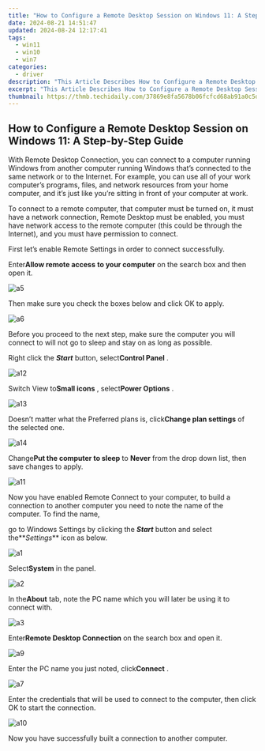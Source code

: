 ```yaml
---
title: "How to Configure a Remote Desktop Session on Windows 11: A Step-by-Step Guide"
date: 2024-08-21 14:51:47
updated: 2024-08-24 12:17:41
tags:
  - win11
  - win10
  - win7
categories:
  - driver
description: "This Article Describes How to Configure a Remote Desktop Session on Windows 11: A Step-by-Step Guide"
excerpt: "This Article Describes How to Configure a Remote Desktop Session on Windows 11: A Step-by-Step Guide"
thumbnail: https://thmb.techidaily.com/37869e8fa5678b06fcfcd68ab91a0c5d831e481d46c032a8d8313dfde48c7a09.jpg
---
```


## How to Configure a Remote Desktop Session on Windows 11: A Step-by-Step Guide

With Remote Desktop Connection, you can connect to a computer running Windows from another computer running Windows that’s connected to the same network or to the Internet. For example, you can use all of your work computer’s programs, files, and network resources from your home computer, and it’s just like you’re sitting in front of your computer at work. 

  To connect to a remote computer, that computer must be turned on, it must have a network connection, Remote Desktop must be enabled, you must have network access to the remote computer (this could be through the Internet), and you must have permission to connect.   
  
 First let’s enable Remote Settings in order to connect successfully.  
  
 Enter**Allow remote access** **to your computer** on the search box and then open it.  
  
![a5](https://images.drivereasy.com/wp-content/uploads/2016/11/a5-3-333x600.png)   
  
 Then make sure you check the boxes below and click OK to apply.  
  
![a6](https://images.drivereasy.com/wp-content/uploads/2016/11/a6-3.png)   
  
 Before you proceed to the next step, make sure the computer you will connect to will not go to sleep and stay on as long as possible.  
  
 Right click the _**Start**_ button, select**Control Panel** .  
  
![a12](https://images.drivereasy.com/wp-content/uploads/2016/11/a12-1.png)   
  
 Switch View to**Small icons** , select**Power Options** .  
  
![a13](https://images.drivereasy.com/wp-content/uploads/2016/11/a13-600x365.png)   
  
 Doesn’t matter what the Preferred plans is, click**Change plan settings** of the selected one.  
  
![a14](https://images.drivereasy.com/wp-content/uploads/2016/11/a14-600x266.png)   
  
 Change**Put the computer to sleep** to **Never**  from the drop down list, then save changes to apply.  
  
![a11](https://images.drivereasy.com/wp-content/uploads/2016/11/a11.png)   
  
  
 Now you have enabled Remote Connect to your computer, to build a connection to another computer you need to note the name of the computer. To find the name,  
  
 go to Windows Settings by clicking the _**Start**_ button and select the**_Settings_** icon as below.  
  
![a1](https://images.drivereasy.com/wp-content/uploads/2016/11/a1-10.png)   
  
 Select**System** in the panel.  
  
![a2](https://images.drivereasy.com/wp-content/uploads/2016/11/a2-6-600x444.png)   
  
 In the**About** tab, note the PC name which you will later be using it to connect with.  
  
![a3](https://images.drivereasy.com/wp-content/uploads/2016/11/a3-9-600x480.png)   
  
 Enter**Remote Desktop Connection** on the search box and open it.  
  
![a9](https://images.drivereasy.com/wp-content/uploads/2016/11/a9-2-327x600.png)   
  
 Enter the PC name you just noted, click**Connect** .  
  
![a7](https://images.drivereasy.com/wp-content/uploads/2016/11/a7-2.png)   
  
 Enter the credentials that will be used to connect to the computer, then click OK to start the connection.  
  
![a10](https://images.drivereasy.com/wp-content/uploads/2016/11/a10.png)   
  
 Now you have successfully built a connection to another computer.

<ins class="adsbygoogle"
     style="display:block"
     data-ad-format="autorelaxed"
     data-ad-client="ca-pub-7571918770474297"
     data-ad-slot="1223367746"></ins>



<ins class="adsbygoogle"
     style="display:block"
     data-ad-client="ca-pub-7571918770474297"
     data-ad-slot="8358498916"
     data-ad-format="auto"
     data-full-width-responsive="true"></ins>
